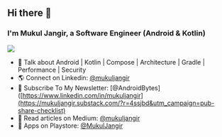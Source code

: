 ## Hi there 👋
### I'm Mukul Jangir, a Software Engineer (Android & Kotlin)
![](https://github-profile-trophy.vercel.app/?username=mukul-jangir)

- 🔭 Talk about Android | Kotlin | Compose | Architecture | Gradle | Performance | Security
- 🌎 Connect on Linkedin: [@mukuljangir](https://www.linkedin.com/in/mukuljangir)
- 📨 Subscribe To My Newsletter: [@AndroidBytes]([https://www.linkedin.com/in/mukuljangir](https://mukuljangir.substack.com/?r=4ssjbd&utm_campaign=pub-share-checklist)
- 📝 Read articles on Medium: [@mukuljangir](https://medium.com/@mukuljangir)
- 📌 Apps on Playstore: [@MukulJangir](https://play.google.com/store/apps/developer?id=Mukul+Jangir)








